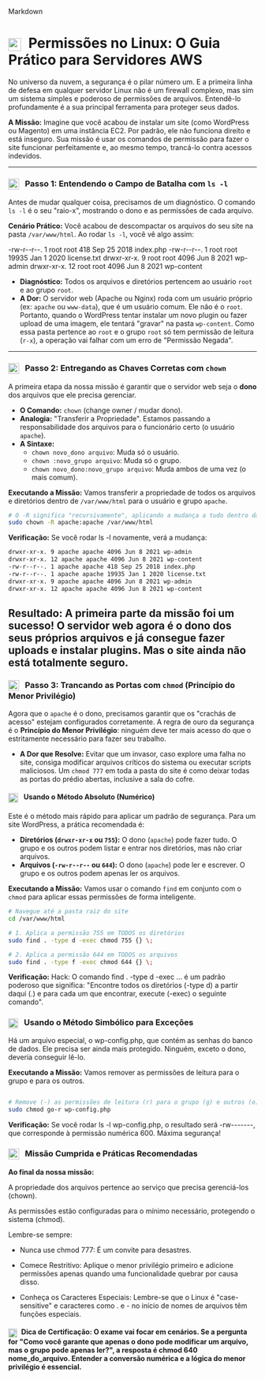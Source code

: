 Markdown

# <img src="https://api.iconify.design/mdi/shield-lock-outline.svg?color=currentColor" width="26" style="vertical-align:middle; margin-right:8px;" /> Permissões no Linux: O Guia Prático para Servidores AWS

No universo da nuvem, a segurança é o pilar número um. E a primeira linha de defesa em qualquer servidor Linux não é um firewall complexo, mas sim um sistema simples e poderoso de permissões de arquivos. Entendê-lo profundamente é a sua principal ferramenta para proteger seus dados.

**A Missão:** Imagine que você acabou de instalar um site (como WordPress ou Magento) em uma instância EC2. Por padrão, ele não funciona direito e está inseguro. Sua missão é usar os comandos de permissão para fazer o site funcionar perfeitamente e, ao mesmo tempo, trancá-lo contra acessos indevidos.

---

### <img src="https://api.iconify.design/mdi/file-eye-outline.svg?color=currentColor" width="22" style="vertical-align:middle; margin-right:8px;" /> Passo 1: Entendendo o Campo de Batalha com `ls -l`

Antes de mudar qualquer coisa, precisamos de um diagnóstico. O comando `ls -l` é o seu "raio-x", mostrando o dono e as permissões de cada arquivo.

**Cenário Prático:** Você acabou de descompactar os arquivos do seu site na pasta `/var/www/html`. Ao rodar `ls -l`, você vê algo assim:

-rw-r--r--. 1 root root 418 Sep 25 2018 index.php
-rw-r--r--. 1 root root 19935 Jan 1 2020 license.txt
drwxr-xr-x. 9 root root 4096 Jun 8 2021 wp-admin
drwxr-xr-x. 12 root root 4096 Jun 8 2021 wp-content


* **Diagnóstico:** Todos os arquivos e diretórios pertencem ao usuário `root` e ao grupo `root`.
* **A Dor:** O servidor web (Apache ou Nginx) roda com um usuário próprio (ex: `apache` ou `www-data`), que é um usuário comum. Ele não é o `root`. Portanto, quando o WordPress tentar instalar um novo plugin ou fazer upload de uma imagem, ele tentará "gravar" na pasta `wp-content`. Como essa pasta pertence ao `root` e o grupo `root` só tem permissão de leitura (`r-x`), a operação vai falhar com um erro de "Permissão Negada".

---

### <img src="https://api.iconify.design/mdi/account-switch-outline.svg?color=currentColor" width="22" style="vertical-align:middle; margin-right:8px;" /> Passo 2: Entregando as Chaves Corretas com `chown`

A primeira etapa da nossa missão é garantir que o servidor web seja o **dono** dos arquivos que ele precisa gerenciar.

* **O Comando:** `chown` (change owner / mudar dono).
* **Analogia:** "Transferir a Propriedade". Estamos passando a responsabilidade dos arquivos para o funcionário certo (o usuário `apache`).
* **A Sintaxe:**
    * `chown novo_dono arquivo`: Muda só o usuário.
    * `chown :novo_grupo arquivo`: Muda só o grupo.
    * `chown novo_dono:novo_grupo arquivo`: Muda ambos de uma vez (o mais comum).

**Executando a Missão:**
Vamos transferir a propriedade de todos os arquivos e diretórios dentro de `/var/www/html` para o usuário e grupo `apache`.

```bash
# O -R significa "recursivamente", aplicando a mudança a tudo dentro da pasta.
sudo chown -R apache:apache /var/www/html
```
**Verificação:**
Se você rodar ls -l  novamente, verá a mudança:

```bash
drwxr-xr-x. 9 apache apache 4096 Jun 8 2021 wp-admin
drwxr-xr-x. 12 apache apache 4096 Jun 8 2021 wp-content
-rw-r--r--. 1 apache apache 418 Sep 25 2018 index.php
-rw-r--r--. 1 apache apache 19935 Jan 1 2020 license.txt
drwxr-xr-x. 9 apache apache 4096 Jun 8 2021 wp-admin
drwxr-xr-x. 12 apache apache 4096 Jun 8 2021 wp-content
```
**Resultado:** A primeira parte da missão foi um sucesso! O servidor web agora é o dono dos seus próprios arquivos e já consegue fazer uploads e instalar plugins. Mas o site ainda não está totalmente seguro.
---

### <img src="https://api.iconify.design/mdi/key-change.svg?color=currentColor" width="22" style="vertical-align:middle; margin-right:8px;" /> Passo 3: Trancando as Portas com `chmod` (Princípio do Menor Privilégio)

Agora que o `apache` é o dono, precisamos garantir que os "crachás de acesso" estejam configurados corretamente. A regra de ouro da segurança é o **Princípio do Menor Privilégio**: ninguém deve ter mais acesso do que o estritamente necessário para fazer seu trabalho.

* **A Dor que Resolve:** Evitar que um invasor, caso explore uma falha no site, consiga modificar arquivos críticos do sistema ou executar scripts maliciosos. Um `chmod 777` em toda a pasta do site é como deixar todas as portas do prédio abertas, inclusive a sala do cofre.

#### <img src="https://api.iconify.design/mdi/numeric.svg?color=currentColor" width="20" style="vertical-align:middle; margin-right:8px;" /> Usando o Método Absoluto (Numérico)

Este é o método mais rápido para aplicar um padrão de segurança. Para um site WordPress, a prática recomendada é:
* **Diretórios (`drwxr-xr-x` ou `755`):** O dono (`apache`) pode fazer tudo. O grupo e os outros podem listar e entrar nos diretórios, mas não criar arquivos.
* **Arquivos (`-rw-r--r--` ou `644`):** O dono (`apache`) pode ler e escrever. O grupo e os outros podem apenas ler os arquivos.

**Executando a Missão:**
Vamos usar o comando `find` em conjunto com o `chmod` para aplicar essas permissões de forma inteligente.

```bash
# Navegue até a pasta raiz do site
cd /var/www/html

# 1. Aplica a permissão 755 em TODOS os diretórios
sudo find . -type d -exec chmod 755 {} \;

# 2. Aplica a permissão 644 em TODOS os arquivos
sudo find . -type f -exec chmod 644 {} \;
```
**Verificação:**
Hack: O comando find . -type d -exec ... é um padrão poderoso que significa: "Encontre todos os diretórios (-type d) a partir daqui (.) e para cada um que encontrar, execute (-exec) o seguinte comando".

### <img src="https://api.iconify.design/mdi/format-letter-case.svg?color=currentColor" width="20" style="vertical-align:middle; margin-right:8px;" /> Usando o Método Simbólico para Exceções
Há um arquivo especial, o wp-config.php, que contém as senhas do banco de dados. Ele precisa ser ainda mais protegido. Ninguém, exceto o dono, deveria conseguir lê-lo.

**Executando a Missão:**
Vamos remover as permissões de leitura para o grupo e para os outros.

```Bash

# Remove (-) as permissões de leitura (r) para o grupo (g) e outros (o)
sudo chmod go-r wp-config.php
```
**Verificação:**
Se você rodar ls -l wp-config.php, o resultado será -rw-------, que corresponde à permissão numérica 600. Máxima segurança!

### <img src="https://api.iconify.design/mdi/check-decagram-outline.svg?color=currentColor" width="22" style="vertical-align:middle; margin-right:8px;" /> Missão Cumprida e Práticas Recomendadas

**Ao final da nossa missão:**

A propriedade dos arquivos pertence ao serviço que precisa gerenciá-los (chown).

As permissões estão configuradas para o mínimo necessário, protegendo o sistema (chmod).

Lembre-se sempre:

- Nunca use chmod 777: É um convite para desastres.

- Comece Restritivo: Aplique o menor privilégio primeiro e adicione permissões apenas quando uma funcionalidade quebrar por causa disso.

- Conheça os Caracteres Especiais: Lembre-se que o Linux é "case-sensitive" e caracteres como . e - no início de nomes de arquivos têm funções especiais.

#### <img src="https://api.iconify.design/mdi/school-outline.svg?color=currentColor" width="18" style="vertical-align:middle; margin-right:5px;" /> Dica de Certificação: O exame vai focar em cenários. Se a pergunta for "Como você garante que apenas o dono pode modificar um arquivo, mas o grupo pode apenas ler?", a resposta é chmod 640 nome_do_arquivo. Entender a conversão numérica e a lógica do menor privilégio é essencial.
